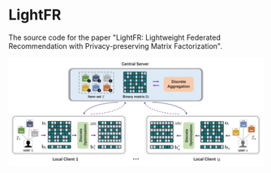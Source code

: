 # LightFR

The source code for the paper "LightFR: Lightweight Federated Recommendation with Privacy-preserving Matrix Factorization".

![](/figs/framework.png)
